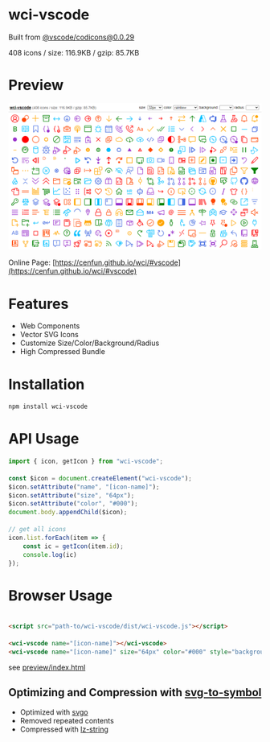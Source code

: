 # wci-vscode
Built from [@vscode/codicons@0.0.29](https://github.com/microsoft/vscode-codicons)  

408 icons / size: 116.9KB / gzip: 85.7KB  



# Preview
![screenshot](preview/screenshot.png)

Online Page: [https://cenfun.github.io/wci/#vscode](https://cenfun.github.io/wci/#vscode)

# Features
* Web Components
* Vector SVG Icons 
* Customize Size/Color/Background/Radius
* High Compressed Bundle
# Installation
```sh
npm install wci-vscode
```
# API Usage
```js
import { icon, getIcon } from "wci-vscode";

const $icon = document.createElement("wci-vscode");
$icon.setAttribute("name", "[icon-name]");
$icon.setAttribute("size", "64px");
$icon.setAttribute("color", "#000");
document.body.appendChild($icon);

// get all icons
icon.list.forEach(item => {
    const ic = getIcon(item.id);
    console.log(ic)
});
```
# Browser Usage
```html

<script src="path-to/wci-vscode/dist/wci-vscode.js"></script>

<wci-vscode name="[icon-name]"></wci-vscode>
<wci-vscode name="[icon-name]" size="64px" color="#000" style="background:#f5f5f5;"></wci-vscode>
```
see [preview/index.html](preview/index.html)

## Optimizing and Compression with [svg-to-symbol](https://github.com/cenfun/svg-to-symbol)
* Optimized with [svgo](https://github.com/svg/svgo)
* Removed repeated contents
* Compressed with [lz-string](https://github.com/pieroxy/lz-string)